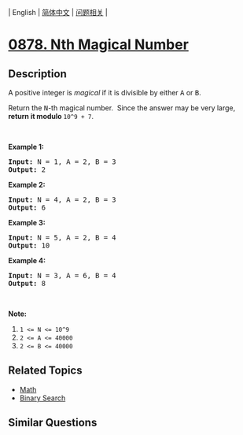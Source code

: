 
| English | [简体中文](README.md) | [问题相关](QUESTION.md) |
# [0878. Nth Magical Number](https://leetcode-cn.com/problems/nth-magical-number/)
## Description
<p>A positive integer&nbsp;is <em>magical</em>&nbsp;if it is divisible by either <font face="monospace">A</font>&nbsp;or <font face="monospace">B</font>.</p>

<p>Return the <font face="monospace">N</font>-th magical number.&nbsp; Since the answer may be very large, <strong>return it modulo </strong><code>10^9 + 7</code>.</p>

<p>&nbsp;</p>

<ol>
</ol>

<div>
<p><strong>Example 1:</strong></p>

<pre>
<strong>Input: </strong>N = <span id="example-input-1-1">1</span>, A = <span id="example-input-1-2">2</span>, B = <span id="example-input-1-3">3</span>
<strong>Output: </strong><span id="example-output-1">2</span>
</pre>

<div>
<p><strong>Example 2:</strong></p>

<pre>
<strong>Input: </strong>N = <span id="example-input-2-1">4</span>, A = <span id="example-input-2-2">2</span>, B = <span id="example-input-2-3">3</span>
<strong>Output: </strong><span id="example-output-2">6</span>
</pre>

<div>
<p><strong>Example 3:</strong></p>

<pre>
<strong>Input: </strong>N = <span id="example-input-3-1">5</span>, A = <span id="example-input-3-2">2</span>, B = <span id="example-input-3-3">4</span>
<strong>Output: </strong><span id="example-output-3">10</span>
</pre>

<div>
<p><strong>Example 4:</strong></p>

<pre>
<strong>Input: </strong>N = <span id="example-input-4-1">3</span>, A = <span id="example-input-4-2">6</span>, B = <span id="example-input-4-3">4</span>
<strong>Output: </strong><span id="example-output-4">8</span>
</pre>

<p>&nbsp;</p>

<p><strong>Note:</strong></p>

<ol>
	<li><code>1 &lt;= N&nbsp;&lt;= 10^9</code></li>
	<li><code>2 &lt;= A&nbsp;&lt;= 40000</code></li>
	<li><code>2 &lt;= B&nbsp;&lt;= 40000</code></li>
</ol>
</div>
</div>
</div>
</div>

## Related Topics
- [Math](https://leetcode-cn.com/tag/math)
- [Binary Search](https://leetcode-cn.com/tag/binary-search)
## Similar Questions

